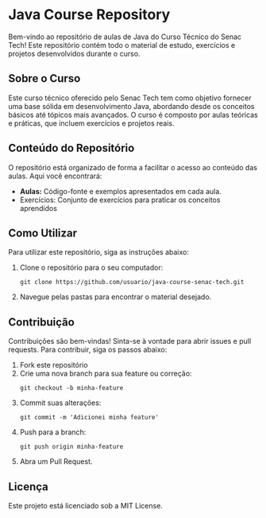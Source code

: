 <h1>Java Course Repository</h1>

<p>Bem-vindo ao repositório de aulas de Java do Curso Técnico do Senac Tech! Este repositório contém todo o material de estudo, exercícios e projetos desenvolvidos durante o curso.</p>

<h2>Sobre o Curso</h2>

<p>Este curso técnico oferecido pelo Senac Tech tem como objetivo fornecer uma base sólida em desenvolvimento Java, abordando desde os conceitos básicos até tópicos mais avançados. O curso é composto por aulas teóricas e práticas, que incluem exercícios e projetos reais.</p>

<h2>Conteúdo do Repositório</h2>

<p>O repositório está organizado de forma a facilitar o acesso ao conteúdo das aulas. Aqui você encontrará:</p>

<ul>
  <li><strong>Aulas:</strong> Código-fonte e exemplos apresentados em cada aula.</li>
  <li>Exercícios: Conjunto de exercícios para praticar os conceitos aprendidos</li>
</ul>

<h2>Como Utilizar</h2>

<p>Para utilizar este repositório, siga as instruções abaixo:</p>

<ol>
  <li>Clone o repositório para o seu computador:</li>
  
```git
git clone https://github.com/usuario/java-course-senac-tech.git
```

 <li>Navegue pelas pastas para encontrar o material desejado.</li>
</ol>

<h2>Contribuição</h2>

<p>Contribuições são bem-vindas! Sinta-se à vontade para abrir issues e pull requests. Para contribuir, siga os passos abaixo:</p>

<ol>
  <li>Fork este repositório</li>
  <li>Crie uma nova branch para sua feature ou correção:</li>

  ```git
git checkout -b minha-feature
```

  <li>Commit suas alterações:</li>

  ```git
git commit -m 'Adicionei minha feature'
```
  <li>Push para a branch:</li>

  ```git
git push origin minha-feature
```
  <li>Abra um Pull Request.</li>
</ol>

<h2>Licença</h2>

<p>Este projeto está licenciado sob a MIT License.</p>
